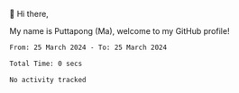 👋 Hi there,

My name is Puttapong (Ma), welcome to my GitHub profile!

<!--START_SECTION:waka-->

```txt
From: 25 March 2024 - To: 25 March 2024

Total Time: 0 secs

No activity tracked
```

<!--END_SECTION:waka-->
